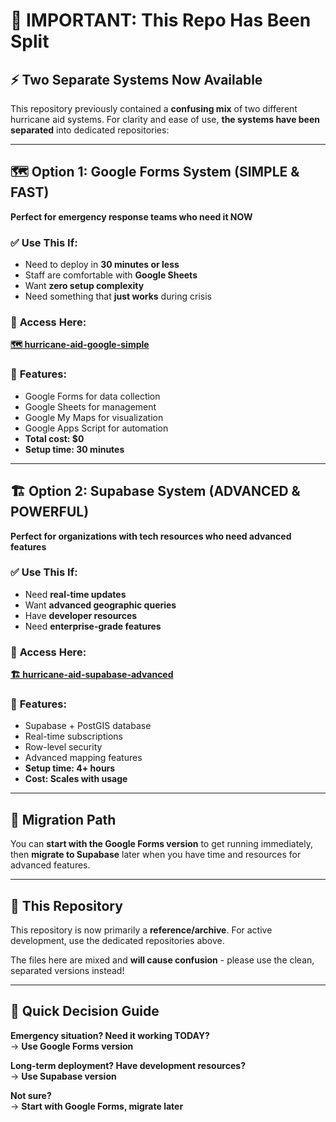 # 🚨 IMPORTANT: This Repo Has Been Split

## ⚡ Two Separate Systems Now Available

This repository previously contained a **confusing mix** of two different hurricane aid systems. For clarity and ease of use, **the systems have been separated** into dedicated repositories:

---

## 🗺️ **Option 1: Google Forms System (SIMPLE & FAST)**
**Perfect for emergency response teams who need it NOW**

### ✅ **Use This If:**
- Need to deploy in **30 minutes or less**
- Staff are comfortable with **Google Sheets**
- Want **zero setup complexity**
- Need something that **just works** during crisis

### 🔗 **Access Here:**
**[🗺️ hurricane-aid-google-simple](https://github.com/franzenjb/hurricane-aid-google-simple)**

### 🎯 **Features:**
- Google Forms for data collection
- Google Sheets for management  
- Google My Maps for visualization
- Google Apps Script for automation
- **Total cost: $0**
- **Setup time: 30 minutes**

---

## 🏗️ **Option 2: Supabase System (ADVANCED & POWERFUL)**  
**Perfect for organizations with tech resources who need advanced features**

### ✅ **Use This If:**
- Need **real-time updates**
- Want **advanced geographic queries**
- Have **developer resources**
- Need **enterprise-grade features**

### 🔗 **Access Here:**
**[🏗️ hurricane-aid-supabase-advanced](https://github.com/franzenjb/hurricane-aid-supabase-advanced)**

### 🎯 **Features:**
- Supabase + PostGIS database
- Real-time subscriptions
- Row-level security
- Advanced mapping features
- **Setup time: 4+ hours**
- **Cost: Scales with usage**

---

## 🔄 **Migration Path**

You can **start with the Google Forms version** to get running immediately, then **migrate to Supabase** later when you have time and resources for advanced features.

---

## 📂 **This Repository**

This repository is now primarily a **reference/archive**. For active development, use the dedicated repositories above.

The files here are mixed and **will cause confusion** - please use the clean, separated versions instead!

---

## 🚀 **Quick Decision Guide**

**Emergency situation? Need it working TODAY?**  
→ **Use Google Forms version**

**Long-term deployment? Have development resources?**  
→ **Use Supabase version**

**Not sure?**  
→ **Start with Google Forms, migrate later**